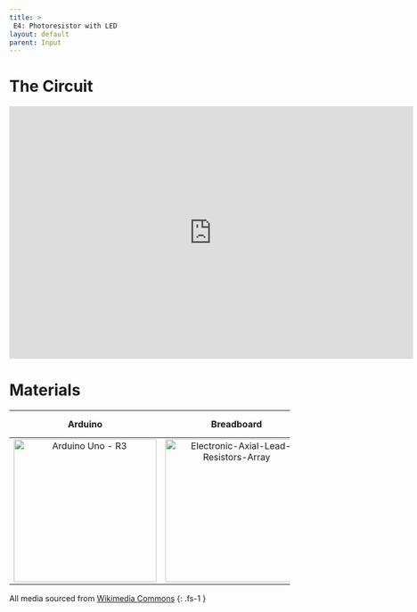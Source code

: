 ```yaml
---
title: >
 E4: Photoresistor with LED
layout: default
parent: Input
---
```


# The Circuit

<iframe width="725" height="453" src="https://www.tinkercad.com/embed/4MQEeYbY5y3?editbtn=1" frameborder="0" marginwidth="0" marginheight="0" scrolling="no"></iframe>

# Materials

| Arduino | Breadboard | 220Ω & 10kΩ Resistor | Photoresistor | LED |
|:-----:|:-----:|:-----:|:-----:|:-----:|
| <a title="SparkFun Electronics from Boulder, USA, CC BY 2.0 &lt;https://creativecommons.org/licenses/by/2.0&gt;, via Wikimedia Commons" href="https://commons.wikimedia.org/wiki/File:Arduino_Uno_-_R3.jpg"><img width="256" alt="Arduino Uno - R3" src="https://upload.wikimedia.org/wikipedia/commons/3/38/Arduino_Uno_-_R3.jpg"></a> | <a title="User:Evan-Amos, Public domain, via Wikimedia Commons" href="https://commons.wikimedia.org/wiki/File:Electronic-Axial-Lead-Resistors-Array.png"><img width="256" alt="Electronic-Axial-Lead-Resistors-Array" src="https://upload.wikimedia.org/wikipedia/commons/thumb/c/ce/Electronic-Axial-Lead-Resistors-Array.png/256px-Electronic-Axial-Lead-Resistors-Array.png"></a>| <a title="Arnau 944, CC BY-SA 4.0 &lt;https://creativecommons.org/licenses/by-sa/4.0&gt;, via Wikimedia Commons" href="https://commons.wikimedia.org/wiki/File:AUIN1617G11_LDR-Photoresistor.png"><img width="128" alt="AUIN1617G11 LDR-Photoresistor" src="https://upload.wikimedia.org/wikipedia/commons/3/30/AUIN1617G11_LDR-Photoresistor.png"></a> | ![LED]({{ site.baseurl }}/assets/images/LED.png) |

All media sourced from [Wikimedia Commons](https://commons.wikimedia.org/wiki/Main_Page)
{: .fs-1 }
